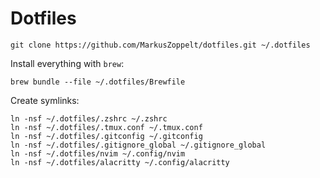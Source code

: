 # Dotfiles

    git clone https://github.com/MarkusZoppelt/dotfiles.git ~/.dotfiles


Install everything with `brew`:

    brew bundle --file ~/.dotfiles/Brewfile


Create symlinks:

    ln -nsf ~/.dotfiles/.zshrc ~/.zshrc
    ln -nsf ~/.dotfiles/.tmux.conf ~/.tmux.conf
    ln -nsf ~/.dotfiles/.gitconfig ~/.gitconfig
    ln -nsf ~/.dotfiles/.gitignore_global ~/.gitignore_global
    ln -nsf ~/.dotfiles/nvim ~/.config/nvim
    ln -nsf ~/.dotfiles/alacritty ~/.config/alacritty
